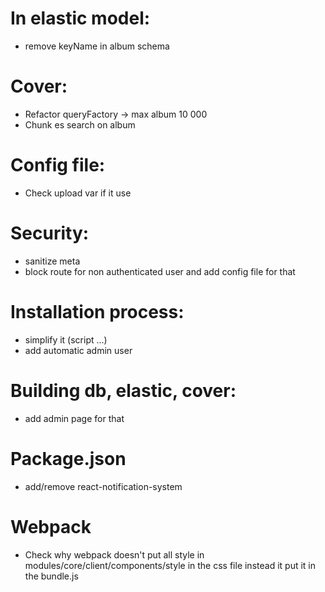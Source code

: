 # In elastic model:

* remove keyName in album schema

# Cover:

* Refactor queryFactory -> max album 10 000
* Chunk es search on album

# Config file:

* Check upload var if it use


# Security:

* sanitize meta
* block route for non authenticated user and add config file for that

# Installation process:

* simplify it (script ...)
* add automatic admin user

# Building db, elastic, cover:

* add admin page for that

# Package.json

* add/remove react-notification-system

# Webpack

* Check why webpack doesn't put all style in modules/core/client/components/style in the css file
  instead it put it in the bundle.js
  
